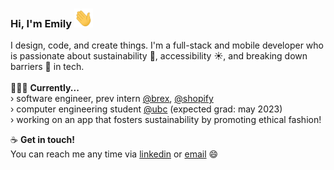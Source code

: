 ### Hi, I'm Emily <img src="hello-wave.gif" width="30" height="30" />

I design, code, and create things. I'm a full-stack and mobile developer who is passionate about sustainability 🌱, accessibility ☀️, and breaking down barriers 🤝 in tech.  
  \
👩🏻‍💻 **Currently...**  
   › software engineer, prev intern [@brex](https://www.brex.com/), [@shopify](https://www.shopify.com/ca)   
   › computer engineering student [@ubc](https://www.ece.ubc.ca/) (expected grad: may 2023)    
   › working on an app that fosters sustainability by promoting ethical fashion!

☕ **Get in touch!**  
You can reach me any time via [linkedin](https://www.linkedin.com/in/emilylukas/) or [email](mailto:emily.lukas@gmail.com) 😄

<!--
**emilylks/emilylks** is a ✨ _special_ ✨ repository because its `README.md` (this file) appears on your GitHub profile.

Here are some ideas to get you started:

- 🔭 I’m currently working on ...
- 🌱 I’m currently learning ...
- 👯 I’m looking to collaborate on ...
- 🤔 I’m looking for help with ...
- 💬 Ask me about ...
- 📫 How to reach me: ...
- 😄 Pronouns: ...
- ⚡ Fun fact: ...
-->
